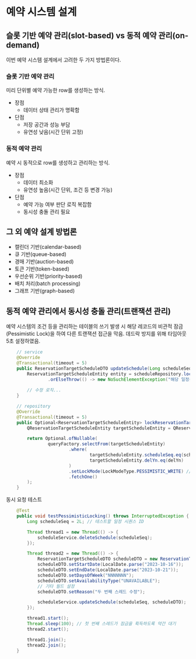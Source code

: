 # 예약 시스템 설계

## 슬롯 기반 예약 관리(slot-based) vs 동적 예약 관리(on-demand)
이번 예약 시스템 설계에서 고려한 두 가지 방법론이다.

### 슬롯 기반 예약 관리
미리 단위별 예약 가능한 row를 생성하는 방식.
- 장점
  - 데이터 상태 관리가 명확함
- 단점
  - 저장 공간과 성능 부담
  - 유연성 낮음(시간 단위 고정)

### 동적 예약 관리
예약 시 동적으로 row를 생성하고 관리하는 방식.
- 장점
  - 데이터 최소화
  - 유연성 높음(시간 단위, 조건 등 변경 가능)
- 단점
  - 예약 가능 여부 판단 로직 복잡함
  - 동시성 충돌 관리 필요

## 그 외 예약 설계 방법론
- 캘린더 기반(calendar-based)
- 큐 기반(queue-based)
- 경매 기반(auction-based)
- 토큰 기반(token-based)
- 우선순위 기반(priority-based)
- 배치 처리(batch processing)
- 그래프 기반(graph-based)


## 동적 예약 관리에서 동시성 충돌 관리(트랜잭션 관리)
예약 시스템의 조건 등을 관리하는 테이블의 쓰기 발생 시 해당 레코드의 비관적 잠금(Pessimistic Lock)을 하여 다른 트랜잭션 접근을 막음.
데드락 방지를 위해 타임아웃 5초 설정하였음.

```java
    // service
    @Override
    @Transactional(timeout = 5)
    public ReservationTargetScheduleDTO updateSchedule(Long scheduleSeq, ReservationTargetScheduleDTO scheduleDTO) {
        ReservationTargetScheduleEntity entity = scheduleRepository.lockReservationTargetSchedule(scheduleSeq, "N")
                .orElseThrow(() -> new NoSuchElementException("해당 일정을 찾을 수 없습니다."));
        
        // 수정 로직...
    }

    // repository
    @Override
    @Transactional(timeout = 5)
    public Optional<ReservationTargetScheduleEntity> lockReservationTargetSchedule(Long scheduleSeq, String delYn) {
        QReservationTargetScheduleEntity targetScheduleEntity = QReservationTargetScheduleEntity.reservationTargetScheduleEntity;

        return Optional.ofNullable(
                queryFactory.selectFrom(targetScheduleEntity)
                        .where(
                                targetScheduleEntity.scheduleSeq.eq(scheduleSeq),
                                targetScheduleEntity.delYn.eq(delYn)
                        )
                        .setLockMode(LockModeType.PESSIMISTIC_WRITE) // 비관적 잠금 적용
                        .fetchOne()
        );
    }
```

동시 요청 테스트
```java
    @Test
    public void testPessimisticLocking() throws InterruptedException {
        Long scheduleSeq = 2L; // 테스트할 일정 시퀀스 ID

        Thread thread1 = new Thread(() -> {
            scheduleService.deleteSchedule(scheduleSeq);
        });

        Thread thread2 = new Thread(() -> {
            ReservationTargetScheduleDTO scheduleDTO = new ReservationTargetScheduleDTO();
            scheduleDTO.setStartDate(LocalDate.parse("2023-10-16"));
            scheduleDTO.setEndDate(LocalDate.parse("2023-10-21"));
            scheduleDTO.setDaysOfWeek("NNNNNNN");
            scheduleDTO.setAvailabilityType("UNAVAILABLE");
            // 기타 필드 설정
            scheduleDTO.setReason("두 번째 스레드 수정");

            scheduleService.updateSchedule(scheduleSeq, scheduleDTO);
        });

        thread1.start();
        Thread.sleep(100); // 첫 번째 스레드가 잠금을 획득하도록 약간 대기
        thread2.start();

        thread1.join();
        thread2.join();
    }
```
